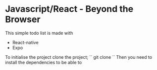 ﻿# Javascript/React - Beyond the Browser
 
 This simple todo list is made with
 - React-native
 - Expo
 
 To initialise the project clone the project;
 ´´
 git clone <LINK TO REPO>
 ´´
 Then you need to install the dependencies to be able to
